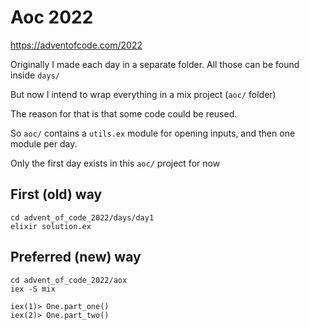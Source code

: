 # Aoc 2022

https://adventofcode.com/2022

Originally I made each day in a separate folder. All those can be found inside `days/`

But now I intend to wrap everything in a mix project (`aoc/` folder)

The reason for that is that some code could be reused.

So `aoc/` contains a `utils.ex` module for opening inputs, and then one module per day.

Only the first day exists in this `aoc/` project for now


## First (old) way

    cd advent_of_code_2022/days/day1
    elixir solution.ex

## Preferred (new) way

    cd advent_of_code_2022/aox
    iex -S mix

    iex(1)> One.part_one()
    iex(2)> One.part_two()
